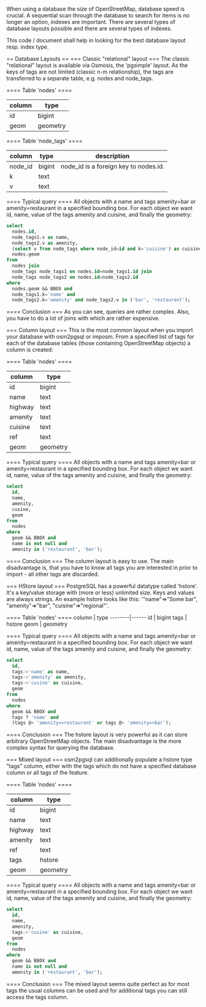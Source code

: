 When using a database the size of OpenStreetMap, database speed is crucial. A sequential scan through the database to search for items is no longer an option, indexes are important. There are several types of database layouts possible and there are several types of indexes.

This code / document shall help in looking for the best database layout resp. index type.

== Database Layouts ==
=== Classic "relational" layout ===
The classic "relational" layout is available via Osmosis, the 'pgsimple' layout. As the keys of tags are not limited (classic n-m relationship), the tags are transferred to a separate table, e.g. nodes and node_tags.

==== Table 'nodes' ====

column | type
-------|------
id     | bigint
geom   | geometry

==== Table 'node_tags' ====

column  | type   | description
--------|--------|-------------
node_id | bigint | node_id is a foreign key to nodes.id.
k       | text
v       | text

==== Typical query ====
All objects with a name and tags amenity=bar or amenity=restaurant in a specified bounding box. For each object we want id, name, value of the tags amenity and cuisine, and finally the geometry:
```sql
select
  nodes.id,
  node_tags1.v as name,
  node_tags2.v as amenity,
  (select v from node_tags where node_id=id and k='cuisine') as cuisine,
  nodes.geom
from
  nodes join
  node_tags node_tags1 on nodes.id=node_tags1.id join
  node_tags node_tags2 on nodes.id=node_tags2.id
where
  nodes.geom && BBOX and
  node_tags1.k='name' and
  node_tags2.k='amenity' and node_tags2.v in ('bar', 'restaurant');
```

==== Conclusion ===
As you can see, queries are rather complex. Also, you have to do a lot of joins with which are rather expensive.

=== Column layout ===
This is the most common layout when you import your database with osm2pgsql or imposm. From a specified list of tags for each of the database tables (those containing OpenStreetMap objects) a column is created:

==== Table 'nodes' ====

column  | type
--------|------
id      | bigint
name    | text
highway | text
amenity | text
cuisine | text
ref     | text
geom    | geometry

==== Typical query ====
All objects with a name and tags amenity=bar or amenity=restaurant in a specified bounding box. For each object we want id, name, value of the tags amenity and cuisine, and finally the geometry:
```sql
select
  id,
  name,
  amenity,
  cusine,
  geom
from
  nodes
where
  geom && BBOX and
  name is not null and
  amenity in ('restaurant', 'bar');
```

==== Conclusion ===
The column layout is easy to use. The main disadvantage is, that you have to know all tags you are interested in prior to import - all other tags are discarded.

=== HStore layout ===
PostgreSQL has a powerful datatype called 'hstore'. It's a key/value storage with (more or less) unlimited size. Keys and values are always strings. An example hstore looks like this: '"name"=>"Some bar", "amenity"=>"bar", "cuisine"=>"regional"'.

==== Table 'nodes' ====
column  | type
--------|------
id      | bigint
tags    | hstore
geom    | geometry

==== Typical query ====
All objects with a name and tags amenity=bar or amenity=restaurant in a specified bounding box. For each object we want id, name, value of the tags amenity and cuisine, and finally the geometry:
```sql
select
  id,
  tags->'name' as name,
  tags->'amenity' as amenity,
  tags->'cusine' as cuisine,
  geom
from
  nodes
where
  geom && BBOX and
  tags ? 'name' and
  (tags @> 'amenity=>restaurant' or tags @> 'amenity=>bar');
```

==== Conclusion ===
The hstore layout is very powerful as it can store arbitrary OpenStreetMap objects. The main disadvantage is the more complex syntax for querying the database.

=== Mixed layout ===
osm2pgsql can additionally populate a hstore type "tags" column, either with the tags which do not have a specified database column or all tags of the feature.

==== Table 'nodes' ====

column  | type
--------|------
id      | bigint
name    | text
highway | text
amenity | text
ref     | text
tags    | hstore
geom    | geometry

==== Typical query ====
All objects with a name and tags amenity=bar or amenity=restaurant in a specified bounding box. For each object we want id, name, value of the tags amenity and cuisine, and finally the geometry:
```sql
select
  id,
  name,
  amenity,
  tags->'cusine' as cuisine,
  geom
from
  nodes
where
  geom && BBOX and
  name is not null and
  amenity in ('restaurant', 'bar');
```

==== Conclusion ===
The mixed layout seems quite perfect as for most tags the usual columns can be used and for additional tags you can still access the tags column.
